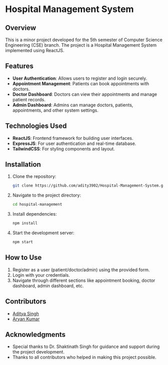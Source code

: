 # Hospital Management System

## Overview
This is a minor project developed for the 5th semester of Computer Science Engineering (CSE) branch. The project is a Hospital Management System implemented using ReactJS.

## Features
- **User Authentication**: Allows users to register and login securely.
- **Appointment Management**: Patients can book appointments with doctors.
- **Doctor Dashboard**: Doctors can view their appointments and manage patient records.
- **Admin Dashboard**: Admins can manage doctors, patients, appointments, and other system settings.

## Technologies Used
- **ReactJS**: Frontend framework for building user interfaces.
- **ExpressJS**: For user authentication and real-time database.
- **TailwindCSS**: For styling components and layout.

## Installation
1. Clone the repository:
   ```bash
   git clone https://github.com/adity3902/Hospital-Management-System.git
   ```
2. Navigate to the project directory:
   ```bash
   cd hospital-management
   ```
3. Install dependencies:
   ```bash
   npm install
   ```
4. Start the development server:
   ```bash
   npm start
   ```

## How to Use
1. Register as a user (patient/doctor/admin) using the provided form.
2. Login with your credentials.
3. Navigate through different sections like appointment booking, doctor dashboard, admin dashboard, etc.

## Contributors
- [Aditya Singh](https://github.com/adity3902)
- [Aryan Kumar](https://github.com/aryan-ji)



## Acknowledgments
- Special thanks to Dr. Shaktinath Singh for guidance and support during the project development.
- Thanks to all contributors who helped in making this project possible.
```
